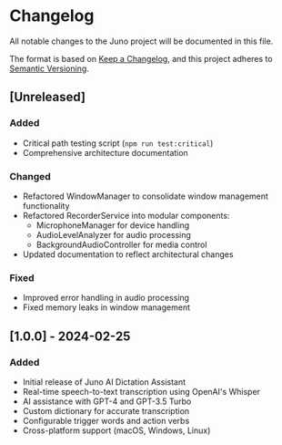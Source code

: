 # Changelog

All notable changes to the Juno project will be documented in this file.

The format is based on [Keep a Changelog](https://keepachangelog.com/en/1.0.0/),
and this project adheres to [Semantic Versioning](https://semver.org/spec/v2.0.0.html).

## [Unreleased]

### Added
- Critical path testing script (`npm run test:critical`)
- Comprehensive architecture documentation

### Changed
- Refactored WindowManager to consolidate window management functionality
- Refactored RecorderService into modular components:
  - MicrophoneManager for device handling
  - AudioLevelAnalyzer for audio processing
  - BackgroundAudioController for media control
- Updated documentation to reflect architectural changes

### Fixed
- Improved error handling in audio processing
- Fixed memory leaks in window management

## [1.0.0] - 2024-02-25

### Added
- Initial release of Juno AI Dictation Assistant
- Real-time speech-to-text transcription using OpenAI's Whisper
- AI assistance with GPT-4 and GPT-3.5 Turbo
- Custom dictionary for accurate transcription
- Configurable trigger words and action verbs
- Cross-platform support (macOS, Windows, Linux) 